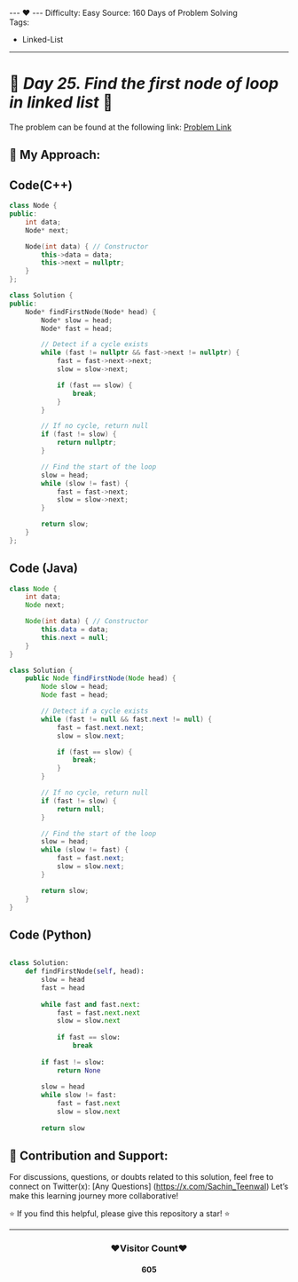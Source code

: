 --- ❤️ ---
Difficulty: Easy
Source: 160 Days of Problem Solving  
Tags:
  - Linked-List
---

# 🚀 _Day 25. Find the first node of loop in linked list_ 🧠


The problem can be found at the following link: [Problem Link](https://www.geeksforgeeks.org/batch/gfg-160-problems/track/linked-list-gfg-160/problem/find-the-first-node-of-loop-in-linked-list--170645)

## 🎯 **My Approach:**


## Code(C++)
```cpp
class Node {
public:
    int data;
    Node* next;

    Node(int data) { // Constructor
        this->data = data;
        this->next = nullptr;
    }
};

class Solution {
public:
    Node* findFirstNode(Node* head) {
        Node* slow = head;
        Node* fast = head;

        // Detect if a cycle exists
        while (fast != nullptr && fast->next != nullptr) {
            fast = fast->next->next;
            slow = slow->next;

            if (fast == slow) {
                break;
            }
        }

        // If no cycle, return null
        if (fast != slow) {
            return nullptr;
        }

        // Find the start of the loop
        slow = head;
        while (slow != fast) {
            fast = fast->next;
            slow = slow->next;
        }

        return slow;
    }
};

```

## Code (Java)

```java
class Node {
    int data;
    Node next;

    Node(int data) { // Constructor
        this.data = data;
        this.next = null;
    }
}

class Solution {
    public Node findFirstNode(Node head) {
        Node slow = head;
        Node fast = head;

        // Detect if a cycle exists
        while (fast != null && fast.next != null) {
            fast = fast.next.next;
            slow = slow.next;

            if (fast == slow) {
                break;
            }
        }

        // If no cycle, return null
        if (fast != slow) {
            return null;
        }

        // Find the start of the loop
        slow = head;
        while (slow != fast) {
            fast = fast.next;
            slow = slow.next;
        }

        return slow;
    }
}

```

## Code (Python)

```python

class Solution:
    def findFirstNode(self, head):
        slow = head
        fast = head
        
        while fast and fast.next:
            fast = fast.next.next
            slow = slow.next
            
            if fast == slow:
                break
        
        if fast != slow:
            return None
        
        slow = head
        while slow != fast:
            fast = fast.next
            slow = slow.next
        
        return slow

```



## 🎯 **Contribution and Support:**

For discussions, questions, or doubts related to this solution, feel free to connect on Twitter(x): [Any Questions] (https://x.com/Sachin_Teenwal) Let’s make this learning journey more collaborative!

⭐ If you find this helpful, please give this repository a star! ⭐

---

<div align="center">
 <h3><b>❤️Visitor Count❤️</b></h3>
   <textalign="center">
   <h4>605</h4>
